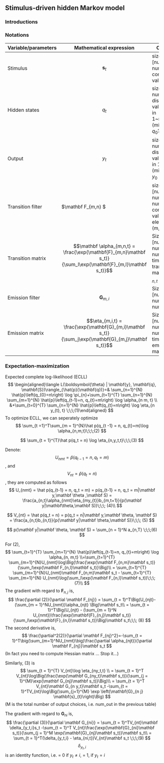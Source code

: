 ## Stimulus-driven hidden Markov model

### Introductions



### Notations

| Variable/parameters | Mathematical expression                                      | Comment                                                      |
| ------------------- | ------------------------------------------------------------ | ------------------------------------------------------------ |
| Stimulus            | $$\mathbf s_{t}$$                                            | size:  [num_feature, num_time], continuous value             |
| Hidden states       | $$q_t$$                                                      | size: [1, num_time], discrete value, ranges in 1~num_state (might need a $q_0$?) |
| Output              | $$y_t$$                                                      | size: [1, num_time], discrete value, ranges in 1~num_out (might need a $y_0$ ?) |
| Transition filter   | $\mathbf F_{m,n} $                                           | size :[num_state, num_state, num_feature], continuous value, element (m,n): m to n |
| Transition matrix   | $$\mathbf \alpha_{m,n,t} = \frac{\exp(\mathbf{F}_{m,n}\mathbf s_t)}{\sum_l\exp(\mathbf{F}_{m,l}\mathbf s_t)}$$ | Size: [num_state, num_state, num_time], time-varying transition matrix, $\sum_n \alpha_{m,n,t} =1$ |
| Emission filter     | $$\mathbf G_{m,i}$$                                          | Size: [num_state, num_out, num_feature]                      |
| Emission matrix     | $$\eta_{m,i,t} = \frac{\exp(\mathbf{G}_{m,i}\mathbf s_t)}{\sum_j\exp(\mathbf{G}_{m,j}\mathbf s_t)}$$ | Size: [num_state, num_out, num_time], time-varying emission matrix |



### Expectation-maximization

Expected complete log-likelihood (ECLL)
$$
\begin{aligned}\langle L(\boldsymbol{\theta} | \mathbf{y}, \mathbf{q}, \mathbf{S})\rangle_{\hat{p}(\mathbf{q})}=& \sum_{n=1}^{N} \hat{p}\left(q_{0}=n\right) \log \pi_{n}+\sum_{t=1}^{T} \sum_{n=1}^{N} \sum_{m=1}^{N} \hat{p}\left(q_{t-1}=n, q_{t}=m\right) \log \alpha_{n m, t} \\ &+\sum_{t=0}^{T} \sum_{n=1}^{N} \hat{p}\left(q_{t}=n\right) \log \eta_{n y_{t}, t} \;\;\;(1)\end{aligned}
$$
To optimize ECLL, we can seperately optimize 
$$
\sum_{t =1}^T\sum_{m = 1}^{N}\hat p(q_{t -1} = n, q_{t}=m)\log \alpha_{n,m,t}\;\;\;(2)
$$

$$
\sum_{t = 1}^{T}\hat p(q_t = n) \log \eta_{n,y_t,t}\;\;\;(3)
$$

Denote: $$U_{nmt} = \hat{p}\left(q_{t-1}=n, q_{t}=m\right)$$, and $$V_{nt} = \hat{p}\left(q_{t}=n\right)$$, they are computed as follows
$$
U_{nmt} = \hat p(q_{t-1} = n, q_t = m) = p(q_{t-1} = n, q_t = m|\mathbf y,\mathbf \theta ,\mathbf S)
 = \frac{a_{n,t}\alpha_{nmt}\eta_{my_{t}}b_{m,t+1}}{p(\mathbf y|\mathbf\theta,\mathbf S)}\;\;\; (4)\\
$$

$$
V_{nt} = \hat p(q_t = n) = p(q_t = n|\mathbf y,\mathbf \theta, \mathbf S) = \frac{a_{n,t}b_{n,t}}{p(\mathbf y|\mathbf \theta,\mathbf S)}\;\;\; (5)
$$

$$
p(\mathbf y|\mathbf \theta, \mathbf S) = \sum_{n = 1}^N a_{n,T} \;\;\;(6)
$$

For (2), 
$$
\sum_{t=1}^{T} \sum_{m=1}^{N} \hat{p}\left(q_{t-1}=n, q_{t}=m\right) \log \alpha_{n, m,t} 
\\=\sum_{t=1}^{T} \sum_{m=1}^{N}U_{nmt}\log\Big(\frac{\exp(\mathbf F_{n,m}\mathbf s_t)}{\sum_l\exp(\mathbf F_{n,l}\mathbf s_t)}\Big)\\
 = \sum_{t=1}^{T} \sum_{m=1}^{N}U_{nmt}\mathbf F_{n,m}\mathbf s_t - \sum_{t=1}^{T} \sum_{m=1}^{N} U_{nmt}\log(\sum_l\exp(\mathbf F_{n,l}\mathbf s_t))\;\;\;(7)\\
$$
The gradient with regard to $\mathbf F_{n,j}$ is,
$$
\frac{\partial (2)}{\partial \mathbf F_{nj}} = \sum_{t = 1}^T\Big(U_{njt}-(\sum_{m = 1}^NU_{nmt})\alpha_{njt} \Big)\mathbf s_t\\
 = \sum_{t = 1}^T\Big(U_{njt} - (\sum_{m = 1}^N U_{nmt})\frac{\exp(\mathbf{F}_{n,j}\mathbf s_t)}{\sum_l\exp(\mathbf{F}_{n,l}\mathbf s_t)}\Big)\mathbf s_t\;\;\; (8)
$$
The second derivative is,
$$
\frac{\partial^2(2)}{\partial \mathbf F_{nj}^2}=-\sum_{t = 1}^T\big(\sum_{m=1}^NU_{nmt}\big)\frac{\partial \alpha_{njt}}{\partial \mathbf F_{nj}}\mathbf s_t
$$
(In fact you need to compute Hessian matrix ... Stop it...)

Similarly, (3) is
$$
\sum_{t = 1}^{T} V_{nt}\log \eta_{ny_t,t} \\
= \sum_{t = 1}^T V_{nt}\log\Big(\frac{\exp(\mathbf G_{ny_t}\mathbf s_t)}{\sum_{j = 1}^{M}\exp(\mathbf G_{nj}\mathbf s_t)}\Big)\\
 = \sum_{t = 1}^T V_{nt}\mathbf G_{n y_t}\mathbf s_t -\sum_{t = 1}^TV_{nt}\log\Big(\sum_{j=1}^{M} \exp \left(\mathbf{G}_{n j} \mathbf{s}_{t}\right)\Big)
$$
(M is the total number of output choices, i.e. num_out in the previous table)

The gradient with regard to $\mathbf{G}_{ni}$ is,
$$
\frac{\partial (3)}{\partial  \mathbf G_{ni}} = \sum_{t = 1}^TV_{nt}\mathbf \delta_{y_t,i}s_t -\sum_{t = 1}^T V_{nt}\frac{\exp(\mathbf{G}_{ni}\mathbf s_t)}{\sum_{j = 1}^M \exp(\mathbf{G}_{nj}\mathbf s_t)}\mathbf s_t\\
 = \sum_{t = 1}^T(\delta_{y_t,i} - \eta_{ni,t})V_{nt}\mathbf s_t \;\;\;(9)
$$
$$\delta_{y_t,i}$$ is an identity function, i.e. = 0 if $y_t \ne i$,  = 1, if $y_t = i$

